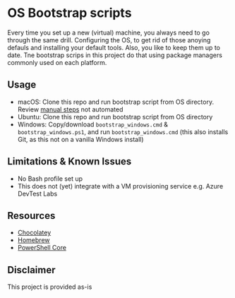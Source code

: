 # OS Bootstrap scripts
Every time you set up a new (virtual) machine, you always need to go through the same drill. Configuring the OS, to get rid of those anoying defauls and installing your default tools. Also, you like to keep them up to date. Tne bootstrap scrips in this project do that using package managers commonly used on each platform.

## Usage
- macOS: Clone this repo and run bootstrap script from OS directory. Review [manual steps](./Mac/README.md) not automated
- Ubuntu: Clone this repo and run bootstrap script from OS directory
- Windows: Copy/download `bootstrap_windows.cmd` & `bootstrap_windows.ps1`, and run `bootstrap_windows.cmd` (this also installs Git, as this not on a vanilla Windows install)

## Limitations & Known Issues
- No Bash profile set up
- This does not (yet) integrate with a VM provisioning service e.g. Azure DevTest Labs

## Resources
- [Chocolatey](https://chocolatey.org/)
- [Homebrew](https://brew.sh/)
- [PowerShell Core](https://github.com/PowerShell/PowerShell)

## Disclaimer
This project is provided as-is